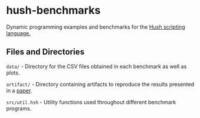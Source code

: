 # hush-benchmarks
Dynamic programming examples and benchmarks for the [Hush scripting language.](https://hush-shell.github.io/)

## Files and Directories

```data/``` - Directory for the CSV files obtained in each benchmark as well as plots.

```artifact/``` - Directory containing artifacts to reproduce the results presented in a [paper](./docs/RaposoSBPL24.pdf).

```src/util.hsh``` - Utility functions used throughout different benchmark programs.
